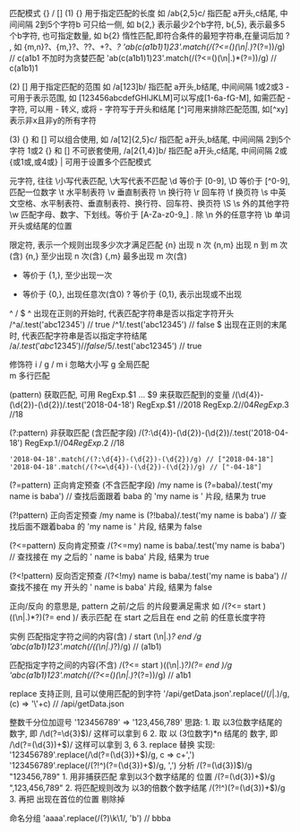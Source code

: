 匹配模式 {} / []
  (1) {} 用于指定匹配的长度
    如 /ab{2,5}c/ 指匹配 a开头,c结尾, 中间间隔 2到5个字符b
    可只给一侧, 如 b{2,} 表示最少2个b字符, b{,5}, 表示最多5个b字符, 也可指定数量, 如 b{2}
    惰性匹配,即符合条件的最短字符串,在量词后加 ? , 如 {m,n}?、{m,}?、??、+?、*?
      'ab(c(a1b1)1)23'.match(/(?<=\()(\n|.)*?(?=\))/g)    // c(a1b1
    不加时为贪婪匹配
      'ab(c(a1b1)1)23'.match(/(?<=\()(\n|.)*(?=\))/g)     // c(a1b1)1

  (2) [] 用于指定匹配的范围
    如 /a[123]b/ 指匹配 a开头,b结尾, 中间间隔 1或2或3
    - 可用于表示范围, 如 [123456abcdefGHIJKLM]可以写成[1-6a-fG-M], 如需匹配 - 字符, 可以用 - 转义, 或将 - 字符写于开头和结尾
    [^]可用来排除匹配范围, 如[^xy]表示非x且非y的所有字符

  (3) {} 和 [] 可以组合使用, 如 /a[12]{2,5}c/ 指匹配 a开头,b结尾, 中间间隔 2到5个字符 1或2
    {} 和 [] 不可嵌套使用, /a[2{1,4}]b/ 指匹配 a开头,c结尾, 中间间隔 2或{或1或,或4或}
    | 可用于设置多个匹配模式

元字符, 往往 \小写代表匹配, \大写代表不匹配
  \d 等价于 [0-9], \D 等价于 [^0-9], 匹配一位数字
  \t 水平制表符
  \v 垂直制表符
  \n 换行符
  \r 回车符
  \f 换页符
  \s 中英文空格、水平制表符、垂直制表符、换行符、回车符、换页符
  \S \s 外的其他字符
  \w 匹配字母、数字、下划线。等价于 [A-Za-z0-9_]
  . 除 \n 外的任意字符
  \b 单词开头或结尾的位置

限定符, 表示一个规则出现多少次才满足匹配
  {n} 出现 n 次
  {n,m} 出现 n 到 m 次(含)
  {n,} 至少出现 n 次(含)
  {,m} 最多出现 m 次(含)
  + 等价于 {1,}, 至少出现一次
  * 等价于 {0,}, 出现任意次(含0)
  ? 等价于 {0,1}, 表示出现或不出现

^ / $
  ^ 出现在正则的开始时, 代表匹配字符串是否以指定字符开头
    /^a/.test('abc12345')  // true
    /^1/.test('abc12345')  // false
  $ 出现在正则的末尾时, 代表匹配字符串是否以指定字符结尾
    /a$/.test('abc12345')  // false
    /5$/.test('abc12345')  // true

修饰符 i / g / m
  i 忽略大小写
  g 全局匹配                                                                        
  m 多行匹配

  (pattern) 获取匹配, 可用 RegExp.$1 ... $9 来获取匹配到的变量
    /(\d{4})-(\d{2})-(\d{2})/.test('2018-04-18')
    RegExp.$1   //2018
    RegExp.$2   //04
    RegExp.$3   //18

  (?:pattern) 非获取匹配 (含匹配字段)
    /(?:\d{4})-(\d{2})-(\d{2})/.test('2018-04-18')
    RegExp.$1   //04
    RegExp.$2   //18

    '2018-04-18'.match(/(?:\d{4})-(\d{2})-(\d{2})/g) // ["2018-04-18"]
    '2018-04-18'.match(/(?<=\d{4})-(\d{2})-(\d{2})/g) // ["-04-18"]

  (?=pattern) 正向肯定预查 (不含匹配字段)
    /my name is (?=baba)/.test('my name is baba')   // 查找后面跟着 baba 的 'my name is ' 片段, 结果为 true

  (?!pattern) 正向否定预查
    /my name is (?!baba)/.test('my name is baba')   // 查找后面不跟着baba 的 'my name is ' 片段, 结果为 false

  (?<=pattern) 反向肯定预查
    /(?<=my) name is baba/.test('my name is baba')   // 查找接在 my 之后的 ' name is baba' 片段, 结果为 true

  (?<!pattern) 反向否定预查
    /(?<!my) name is baba/.test('my name is baba')   // 查找不接在 my 开头的 ' name is baba' 片段, 结果为 false

  正向/反向 的意思是, pattern 之前/之后 的片段要满足需求
  如 /(?<= start )((\n|.)*?)(?= end )/ 表示匹配 在 start 之后且在 end 之前 的任意长度字符

实例
  匹配指定字符之间的内容(含) / start (\n|.)*? end /g
    'abc(a1b1)123'.match(/\((\n|.)*?\)/g) // (a1b1)

  匹配指定字符之间的内容(不含) /(?<= start )((\n|.)*?)(?= end )/g
    'abc(a1b1)123'.match(/(?<=\()(\n|.)*?(?=\))/g) // a1b1

  replace 支持正则, 且可以使用匹配的到字符
    '/api/getData.json'.replace(/(\/|\.)/g, (c) => '\\'+c)  // \/api\/getData\.json

  整数千分位加逗号 '123456789' => '123,456,789'
    思路: 
      1. 取 以3位数字结尾的 数字, 即 /\d(?=\d{3}$)/ 这样可以拿到 6
      2. 取 以 (3位数字)*n 结尾的 数字, 即 /\d(?=(\d{3})+$)/ 这样可以拿到 3, 6
      3. replace 替换
    实现:
      '123456789'.replace(/\d(?=(\d{3})+$)/g, c => c+',')
      '123456789'.replace(/(?!^)(?=(\d{3})+$)/g, ',')
      分析
        /(?=(\d{3})$)/g  "123456,789"
        1. 用非捕获匹配 拿到以3个数字结尾的 位置
        /(?=(\d{3})+$)/g  ",123,456,789"
        2. 将匹配规则改为 以3的倍数个数字结尾
        /(?!^)(?=(\d{3})+$)/g
        3. 再把 出现在首位的位置 剔除掉

命名分组
  'aaaa'.replace(/(?<name>)\k<name>\1/, 'b') // bbba